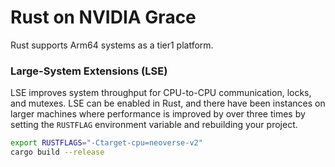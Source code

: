 # Rust on NVIDIA Grace

Rust supports Arm64 systems as a tier1 platform.

### Large-System Extensions (LSE)

LSE improves system throughput for CPU-to-CPU communication, locks, and mutexes. LSE can be enabled in Rust, and there have been instances on larger machines where performance is improved by over three times by setting the `RUSTFLAG` environment variable and rebuilding your project.

```bash
export RUSTFLAGS="-Ctarget-cpu=neoverse-v2"
cargo build --release
```
